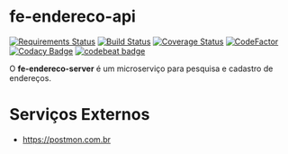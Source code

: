 # fe-endereco-api

[![Requirements Status](https://requires.io/github/fernandoe/fe-endereco-server/requirements.svg?branch=master)](https://requires.io/github/fernandoe/fe-endereco-server/requirements/?branch=master)
[![Build Status](https://travis-ci.org/fernandoe/fe-endereco-server.svg?branch=master)](https://travis-ci.org/fernandoe/fe-endereco-server)
[![Coverage Status](https://coveralls.io/repos/github/fernandoe/fe-endereco-server/badge.svg?branch=master)](https://coveralls.io/github/fernandoe/fe-endereco-server?branch=master)
[![CodeFactor](https://www.codefactor.io/repository/github/fernandoe/fe-endereco-api/badge)](https://www.codefactor.io/repository/github/fernandoe/fe-endereco-api)
[![Codacy Badge](https://api.codacy.com/project/badge/Grade/e1eb77c3b6ff4c489e58b07d430ed2e2)](https://www.codacy.com/app/fernandoe/fe-endereco-api?utm_source=github.com&amp;utm_medium=referral&amp;utm_content=fernandoe/fe-endereco-api&amp;utm_campaign=Badge_Grade)
[![codebeat badge](https://codebeat.co/badges/eaeae2ca-01e5-4425-8ea5-4f2f5c6710a2)](https://codebeat.co/projects/github-com-fernandoe-fe-endereco-api-master)



O **fe-endereco-server** é um microserviço para pesquisa e cadastro de endereços.


# Serviços Externos

* https://postmon.com.br
